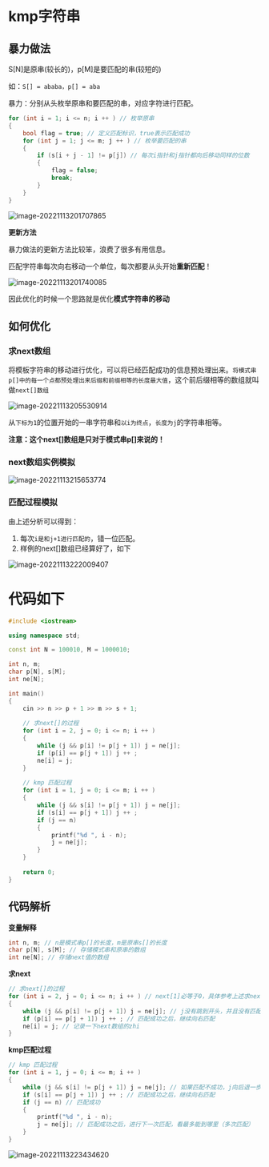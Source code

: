 # kmp字符串

## 暴力做法

S[N]是原串(较长的)，p[M]是要匹配的串(较短的)

如：`S[] = ababa，p[] = aba`

暴力：分别从头枚举原串和要匹配的串，对应字符进行匹配。

```C++
for (int i = 1; i <= n; i ++ ) // 枚举原串
{
    bool flag = true; // 定义匹配标识，true表示匹配成功
    for (int j = 1; j <= m; j ++ ) // 枚举要匹配的串
    {
        if (s[i + j - 1] != p[j]) // 每次i指针和j指针都向后移动同样的位数
        {
            flag = false;
            break;
        }
    }
}
```

![image-20221113201707865](https://cdn.jsdelivr.net/gh/Lx001T/my-imgs/jq2022/image-20221113201707865.png)

**更新方法**

暴力做法的更新方法比较笨，浪费了很多有用信息。

匹配字符串每次向右移动一个单位，每次都要从头开始**重新匹配**！

![image-20221113201740085](https://cdn.jsdelivr.net/gh/Lx001T/my-imgs/jq2022/image-20221113201740085.png)

因此优化的时候一个思路就是优化**模式字符串的移动**

## 如何优化

### 求next数组

将模板字符串的移动进行优化，可以将已经匹配成功的信息预处理出来。`将模式串p[]中的每一个点都预处理出来后缀和前缀相等的长度最大值`，这个前后缀相等的数组就叫做`next[]数组`

![image-20221113205530914](https://cdn.jsdelivr.net/gh/Lx001T/my-imgs/jq2022/image-20221113205530914.png)

从`下标为1`的位置开始的一串字符串和`以i为终点`，`长度为j`的字符串相等。

**注意：这个next[]数组是只对于模式串p[]来说的！**

### next数组实例模拟

![image-20221113215653774](https://cdn.jsdelivr.net/gh/Lx001T/my-imgs/jq2022/image-20221113215653774.png)

### 匹配过程模拟

由上述分析可以得到：

1. 每次`i是和j+1进行匹配的`，错一位匹配。
2. 样例的next[]数组已经算好了，如下

![image-20221113222009407](https://cdn.jsdelivr.net/gh/Lx001T/my-imgs/jq2022/image-20221113222009407.png)

# 代码如下

```C++
#include <iostream>

using namespace std;

const int N = 100010, M = 1000010;

int n, m;
char p[N], s[M];
int ne[N];

int main()
{
    cin >> n >> p + 1 >> m >> s + 1;
    
    // 求next[]的过程
    for (int i = 2, j = 0; i <= n; i ++ )
    {
        while (j && p[i] != p[j + 1]) j = ne[j];
        if (p[i] == p[j + 1]) j ++ ;
        ne[i] = j;
    }
    
    // kmp 匹配过程
    for (int i = 1, j = 0; i <= m; i ++ )
    {
        while (j && s[i] != p[j + 1]) j = ne[j];
        if (s[i] == p[j + 1]) j ++ ;
        if (j == n)
        {
            printf("%d ", i - n);
            j = ne[j];
        }
    }
    
    return 0;
}
```

## 代码解析

**变量解释**

```C++
int n, m; // n是模式串p[]的长度，m是原串s[]的长度
char p[N], s[M]; // 存储模式串和原串的数组
int ne[N]; // 存储next值的数组
```

**求next**

```C++
// 求next[]的过程
for (int i = 2, j = 0; i <= n; i ++ ) // next[1]必等于0，具体参考上述求next数组的过程。由于求next数组是只根据模式串来求，所以到循环模式的长度n即可
{
    while (j && p[i] != p[j + 1]) j = ne[j]; // j没有跳到开头，并且没有匹配成功，j继续跳转
    if (p[i] == p[j + 1]) j ++ ; // 匹配成功之后，继续向右匹配
    ne[i] = j; // 记录一下next数组的zhi
}
```

**kmp匹配过程**

```C++
// kmp 匹配过程
for (int i = 1, j = 0; i <= m; i ++ )
{
    while (j && s[i] != p[j + 1]) j = ne[j]; // 如果匹配不成功，j向后退一步即求一下next[j]
    if (s[i] == p[j + 1]) j ++ ; // 匹配成功之后，继续向右匹配
    if (j == n) // 匹配成功
    {
        printf("%d ", i - n);
        j = ne[j]; // 匹配成功之后，进行下一次匹配，看最多能到哪里（多次匹配）
    }
}
```

![image-20221113223434620](https://cdn.jsdelivr.net/gh/Lx001T/my-imgs/jq2022/image-20221113223434620.png)
